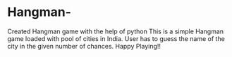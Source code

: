 # Hangman-
Created Hangman game with the help of python
This is a simple Hangman game loaded with pool of cities in India. User has to guess the name of the city in the given number of chances.
Happy Playing!!
